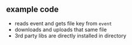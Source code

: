 ## example code

- reads event and gets file key from `event`
- downloads and uploads that same file
- 3rd party libs are directly installed in directory
